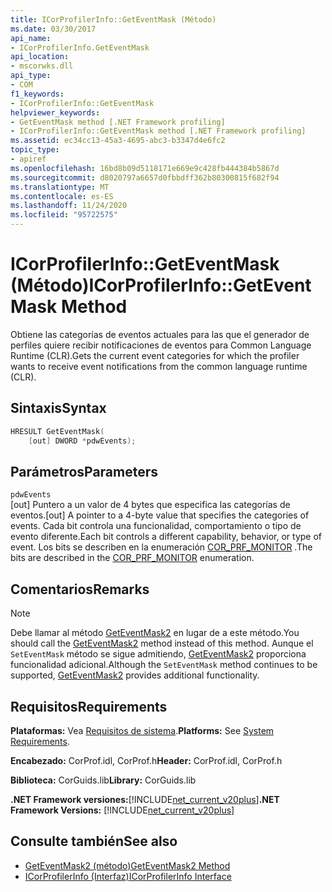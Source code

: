 ```yaml
---
title: ICorProfilerInfo::GetEventMask (Método)
ms.date: 03/30/2017
api_name:
- ICorProfilerInfo.GetEventMask
api_location:
- mscorwks.dll
api_type:
- COM
f1_keywords:
- ICorProfilerInfo::GetEventMask
helpviewer_keywords:
- GetEventMask method [.NET Framework profiling]
- ICorProfilerInfo::GetEventMask method [.NET Framework profiling]
ms.assetid: ec34cc13-45a3-4695-abc3-b3347d4e6fc2
topic_type:
- apiref
ms.openlocfilehash: 16bd8b09d5118171e669e9c428fb444384b5867d
ms.sourcegitcommit: d8020797a6657d0fbbdff362b80300815f682f94
ms.translationtype: MT
ms.contentlocale: es-ES
ms.lasthandoff: 11/24/2020
ms.locfileid: "95722575"
---
```

# <a name="icorprofilerinfogeteventmask-method"></a><span data-ttu-id="39ef6-102">ICorProfilerInfo::GetEventMask (Método)</span><span class="sxs-lookup"><span data-stu-id="39ef6-102">ICorProfilerInfo::GetEventMask Method</span></span>

<span data-ttu-id="39ef6-103">Obtiene las categorías de eventos actuales para las que el generador de perfiles quiere recibir notificaciones de eventos para Common Language Runtime (CLR).</span><span class="sxs-lookup"><span data-stu-id="39ef6-103">Gets the current event categories for which the profiler wants to receive event notifications from the common language runtime (CLR).</span></span>  
  
## <a name="syntax"></a><span data-ttu-id="39ef6-104">Sintaxis</span><span class="sxs-lookup"><span data-stu-id="39ef6-104">Syntax</span></span>  
  
```cpp  
HRESULT GetEventMask(  
    [out] DWORD *pdwEvents);  
```  
  
## <a name="parameters"></a><span data-ttu-id="39ef6-105">Parámetros</span><span class="sxs-lookup"><span data-stu-id="39ef6-105">Parameters</span></span>  

 `pdwEvents`  
 <span data-ttu-id="39ef6-106">[out] Puntero a un valor de 4 bytes que especifica las categorías de eventos.</span><span class="sxs-lookup"><span data-stu-id="39ef6-106">[out] A pointer to a 4-byte value that specifies the categories of events.</span></span> <span data-ttu-id="39ef6-107">Cada bit controla una funcionalidad, comportamiento o tipo de evento diferente.</span><span class="sxs-lookup"><span data-stu-id="39ef6-107">Each bit controls a different capability, behavior, or type of event.</span></span> <span data-ttu-id="39ef6-108">Los bits se describen en la enumeración [COR_PRF_MONITOR](cor-prf-monitor-enumeration.md) .</span><span class="sxs-lookup"><span data-stu-id="39ef6-108">The bits are described in the [COR_PRF_MONITOR](cor-prf-monitor-enumeration.md) enumeration.</span></span>  
  
## <a name="remarks"></a><span data-ttu-id="39ef6-109">Comentarios</span><span class="sxs-lookup"><span data-stu-id="39ef6-109">Remarks</span></span>  
  
> [!NOTE]
> <span data-ttu-id="39ef6-110">Debe llamar al método [GetEventMask2](icorprofilerinfo5-geteventmask2-method.md) en lugar de a este método.</span><span class="sxs-lookup"><span data-stu-id="39ef6-110">You should call the [GetEventMask2](icorprofilerinfo5-geteventmask2-method.md) method instead of this method.</span></span> <span data-ttu-id="39ef6-111">Aunque el `SetEventMask` método se sigue admitiendo, [GetEventMask2](icorprofilerinfo5-geteventmask2-method.md) proporciona funcionalidad adicional.</span><span class="sxs-lookup"><span data-stu-id="39ef6-111">Although the `SetEventMask` method continues to be supported, [GetEventMask2](icorprofilerinfo5-geteventmask2-method.md) provides additional functionality.</span></span>  
  
## <a name="requirements"></a><span data-ttu-id="39ef6-112">Requisitos</span><span class="sxs-lookup"><span data-stu-id="39ef6-112">Requirements</span></span>  

 <span data-ttu-id="39ef6-113">**Plataformas:** Vea [Requisitos de sistema](../../get-started/system-requirements.md).</span><span class="sxs-lookup"><span data-stu-id="39ef6-113">**Platforms:** See [System Requirements](../../get-started/system-requirements.md).</span></span>  
  
 <span data-ttu-id="39ef6-114">**Encabezado:** CorProf.idl, CorProf.h</span><span class="sxs-lookup"><span data-stu-id="39ef6-114">**Header:** CorProf.idl, CorProf.h</span></span>  
  
 <span data-ttu-id="39ef6-115">**Biblioteca:** CorGuids.lib</span><span class="sxs-lookup"><span data-stu-id="39ef6-115">**Library:** CorGuids.lib</span></span>  
  
 <span data-ttu-id="39ef6-116">**.NET Framework versiones:**[!INCLUDE[net_current_v20plus](../../../../includes/net-current-v20plus-md.md)]</span><span class="sxs-lookup"><span data-stu-id="39ef6-116">**.NET Framework Versions:** [!INCLUDE[net_current_v20plus](../../../../includes/net-current-v20plus-md.md)]</span></span>  
  
## <a name="see-also"></a><span data-ttu-id="39ef6-117">Consulte también</span><span class="sxs-lookup"><span data-stu-id="39ef6-117">See also</span></span>

- [<span data-ttu-id="39ef6-118">GetEventMask2 (método)</span><span class="sxs-lookup"><span data-stu-id="39ef6-118">GetEventMask2 Method</span></span>](icorprofilerinfo5-geteventmask2-method.md)
- [<span data-ttu-id="39ef6-119">ICorProfilerInfo (Interfaz)</span><span class="sxs-lookup"><span data-stu-id="39ef6-119">ICorProfilerInfo Interface</span></span>](icorprofilerinfo-interface.md)
